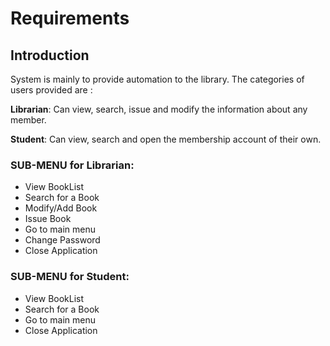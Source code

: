# Requirements
## Introduction
System is mainly to provide automation to the library. The categories of users provided are :

**Librarian**: Can view, search, issue and modify the information about any member.

**Student**: Can view, search and open the membership account of their own. 

### SUB-MENU for Librarian:
* View BookList
* Search for a Book
* Modify/Add Book
* Issue Book
* Go to main menu
* Change Password
* Close Application

### SUB-MENU for Student:
* View BookList
* Search for a Book
* Go to main menu
* Close Application
